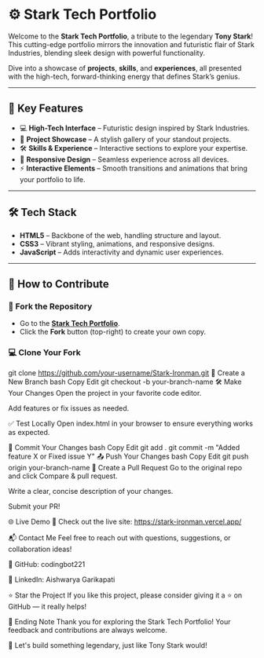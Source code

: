 # ⚙️ Stark Tech Portfolio

Welcome to the **Stark Tech Portfolio**, a tribute to the legendary **Tony Stark**!  
This cutting-edge portfolio mirrors the innovation and futuristic flair of Stark Industries, blending sleek design with powerful functionality.

Dive into a showcase of **projects**, **skills**, and **experiences**, all presented with the high-tech, forward-thinking energy that defines Stark’s genius.

---

## 🌟 Key Features

- 💻 **High-Tech Interface** – Futuristic design inspired by Stark Industries.
- 📌 **Project Showcase** – A stylish gallery of your standout projects.
- 🛠️ **Skills & Experience** – Interactive sections to explore your expertise.
- 📱 **Responsive Design** – Seamless experience across all devices.
- ⚡ **Interactive Elements** – Smooth transitions and animations that bring your portfolio to life.

---

## 🛠 Tech Stack

- **HTML5** – Backbone of the web, handling structure and layout.
- **CSS3** – Vibrant styling, animations, and responsive designs.
- **JavaScript** – Adds interactivity and dynamic user experiences.

---

## 🚀 How to Contribute

### 🍴 Fork the Repository
- Go to the [**Stark Tech Portfolio**](https://github.com/codingbot221/Stark-Ironman.git).
- Click the **Fork** button (top-right) to create your own copy.

### 💻 Clone Your Fork

git clone https://github.com/your-username/Stark-Ironman.git
🌿 Create a New Branch
bash
Copy
Edit
git checkout -b your-branch-name
🛠️ Make Your Changes
Open the project in your favorite code editor.

Add features or fix issues as needed.

✅ Test Locally
Open index.html in your browser to ensure everything works as expected.

💬 Commit Your Changes
bash
Copy
Edit
git add .
git commit -m "Added feature X or Fixed issue Y"
📤 Push Your Changes
bash
Copy
Edit
git push origin your-branch-name
🔄 Create a Pull Request
Go to the original repo and click Compare & pull request.

Write a clear, concise description of your changes.

Submit your PR!

🌐 Live Demo
🚀 Check out the live site: https://stark-ironman.vercel.app/

📬 Contact Me
Feel free to reach out with questions, suggestions, or collaboration ideas!

🔹 GitHub: codingbot221

🔹 LinkedIn: Aishwarya Garikapati

⭐ Star the Project
If you like this project, please consider giving it a ⭐ on GitHub — it really helps!

📄 Ending Note
Thank you for exploring the Stark Tech Portfolio!
Your feedback and contributions are always welcome.

🙌 Let's build something legendary, just like Tony Stark would!
